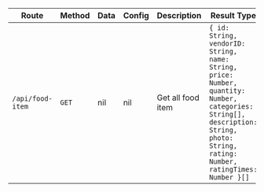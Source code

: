 | Route | Method | Data | Config | Description | Result Type | 
| --- | --- | --- | --- | --- | --- |
| `/api/food-item` | `GET` | nil | nil | Get all food item | `{ id: String, vendorID: String, name: String, price: Number, quantity: Number, categories: String[], description: String, photo: String, rating: Number, ratingTimes: Number }[]` |

